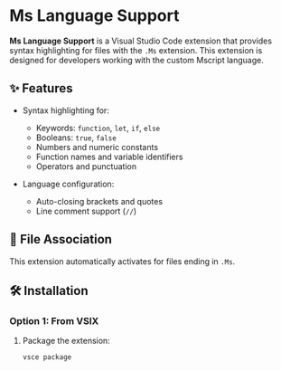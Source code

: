 # Ms Language Support

**Ms Language Support** is a Visual Studio Code extension that provides syntax highlighting for files with the `.Ms` extension. This extension is designed for developers working with the custom Mscript language.

## ✨ Features

- Syntax highlighting for:
  - Keywords: `function`, `let`, `if`, `else`
  - Booleans: `true`, `false`
  - Numbers and numeric constants
  - Function names and variable identifiers
  - Operators and punctuation

- Language configuration:
  - Auto-closing brackets and quotes
  - Line comment support (`//`)

## 📂 File Association

This extension automatically activates for files ending in `.Ms`.

## 🛠️ Installation

### Option 1: From VSIX

1. Package the extension:
   ```bash
   vsce package